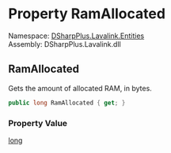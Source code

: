 # Property RamAllocated

Namespace: [DSharpPlus.Lavalink.Entities](DSharpPlus.Lavalink.Entities.md)  
Assembly: DSharpPlus.Lavalink.dll

## <a id="DSharpPlus_Lavalink_Entities_LavalinkStatistics_RamAllocated"></a>RamAllocated

Gets the amount of allocated RAM, in bytes.

```csharp
public long RamAllocated { get; }
```

### Property Value

[long](https://learn.microsoft.com/dotnet/api/system.int64)

